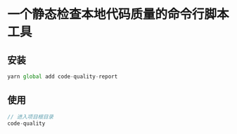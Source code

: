 # 一个静态检查本地代码质量的命令行脚本工具

## 安装
```javascript
yarn global add code-quality-report
```

## 使用
```javascript
// 进入项目根目录
code-quality 
```